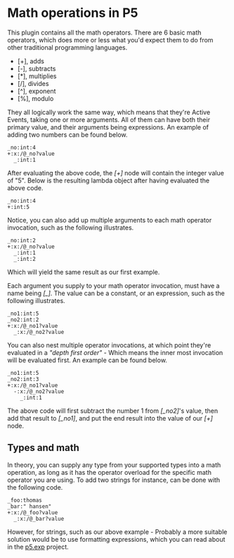 ﻿Math operations in P5
========

This plugin contains all the math operators. There are 6 basic math operators, which does more or less what you'd expect them to
do from other traditional programming languages.

* [+], adds
* [-], subtracts
* [\*], multiplies
* [/], divides
* [\^], exponent
* [%], modulo

They all logically work the same way, which means that they're Active Events, taking one or more arguments. All of them can have both
their primary value, and their arguments being expressions. An example of adding two numbers can be found below.

```
_no:int:4
+:x:/@_no?value
  _:int:1
```

After evaluating the above code, the *[+]* node will contain the integer value of "5". Below is the resulting lambda object after having evaluated
the above code.

```
_no:int:4
+:int:5
```

Notice, you can also add up multiple arguments to each math operator invocation, such as the following illustrates.

```
_no:int:2
+:x:/@_no?value
  _:int:1
  _:int:2
```

Which will yield the same result as our first example.

Each argument you supply to your math operator invocation, must have a name being *[_]*. The value can be a constant, or an expression, such as 
the following illustrates.

```
_no1:int:5
_no2:int:2
+:x:/@_no1?value
  _:x:/@_no2?value
```

You can also nest multiple operator invocations, at which point they're evaluated in a _"depth first order"_ - Which means the inner most invocation will
be evaluated first. An example can be found below.

```
_no1:int:5
_no2:int:3
+:x:/@_no1?value
  -:x:/@_no2?value
    _:int:1
```

The above code will first subtract the number 1 from *[_no2]*'s value, then add that result to *[_no1]*, and put the end result into the value of 
our *[+]* node.

## Types and math

In theory, you can supply any type from your supported types into a math operation, as long as it has the operator overload for the specific
math operator you are using. To add two strings for instance, can be done with the following code.

```
_foo:thomas
_bar:" hansen"
+:x:/@_foo?value
  _:x:/@_bar?value
```

However, for strings, such as our above example - Probably a more suitable solution would be to use formatting expressions, which you can read about
in the [p5.exp](../../core/p5.exp) project.
